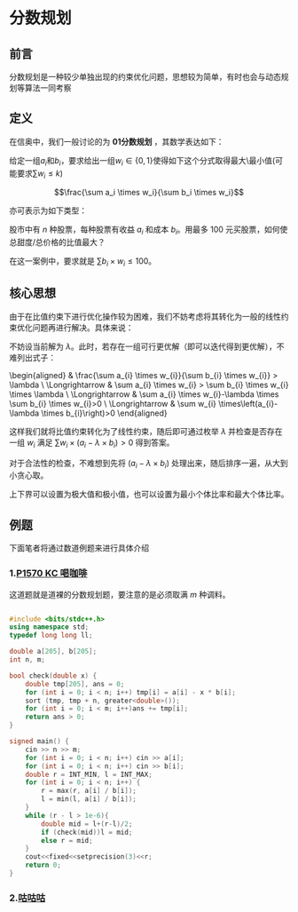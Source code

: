 # 分数规划

## 前言

分数规划是一种较少单独出现的约束优化问题，思想较为简单，有时也会与动态规划等算法一同考察

## 定义

在信奥中，我们一般讨论的为 **01分数规划** ，其数学表达如下：

给定一组$a_i$和$b_i$，要求给出一组$w_i\in \{0,1\}$使得如下这个分式取得最大\最小值(可能要求$\sum w_i \le k$)

$$\frac{\sum a_i \times w_i}{\sum b_i \times w_i}$$

亦可表示为如下类型：

股市中有 $n$ 种股票，每种股票有收益 $a_i$ 和成本 $b_i$。用最多 $100$ 元买股票，如何使总甜度/总价格的比值最大？

在这一案例中，要求就是 $\sum b_i \times w_i \le 100$。

## 核心思想

由于在比值约束下进行优化操作较为困难，我们不妨考虑将其转化为一般的线性约束优化问题再进行解决。具体来说：

不妨设当前解为 $\lambda$。此时，若存在一组可行更优解（即可以迭代得到更优解），不难列出式子：

\begin{aligned}
& \frac{\sum a_{i} \times w_{i}}{\sum b_{i} \times w_{i}} > \lambda \\
\Longrightarrow & \sum a_{i} \times w_{i} > \sum b_{i} \times w_{i} \times \lambda \\
\Longrightarrow & \sum a_{i} \times w_{i}-\lambda \times \sum b_{i} \times w_{i}>0 \\
\Longrightarrow & \sum w_{i} \times\left(a_{i}- \lambda \times b_{i}\right)>0
\end{aligned}

这样我们就将比值约束转化为了线性约束，随后即可通过枚举 $\lambda$ 并检查是否存在一组 $w_i$ 满足 $\sum w_{i} \times \left( a_{i}- \lambda \times b_{i}\right)>0$ 得到答案。

对于合法性的检查，不难想到先将 $\left( a_{i}- \lambda \times b_{i}\right)$ 处理出来，随后排序一遍，从大到小贪心取。

上下界可以设置为极大值和极小值，也可以设置为最小个体比率和最大个体比率。

## 例题

下面笔者将通过数道例题来进行具体介绍

### 1.[P1570 KC 喝咖啡](https://www.luogu.com.cn/problem/P1570)

这道题就是道裸的分数规划题，要注意的是必须取满 $m$ 种调料。

```cpp

#include <bits/stdc++.h>
using namespace std;
typedef long long ll;

double a[205], b[205];
int n, m;

bool check(double x) {
    double tmp[205], ans = 0;
    for (int i = 0; i < n; i++) tmp[i] = a[i] - x * b[i];
    sort (tmp, tmp + n, greater<double>());
    for (int i = 0; i < m; i++)ans += tmp[i];
    return ans > 0;
}

signed main() {
    cin >> n >> m;
    for (int i = 0; i < n; i++) cin >> a[i];
    for (int i = 0; i < n; i++) cin >> b[i];
    double r = INT_MIN, l = INT_MAX;
    for (int i = 0; i < n; i++) {
        r = max(r, a[i] / b[i]);
        l = min(l, a[i] / b[i]);
    }
    while (r - l > 1e-6){
        double mid = l+(r-l)/2;
        if (check(mid))l = mid;
        else r = mid;
    }
    cout<<fixed<<setprecision(3)<<r;
    return 0;
}
```

### 2.[咕咕咕](https://www.example.com)
